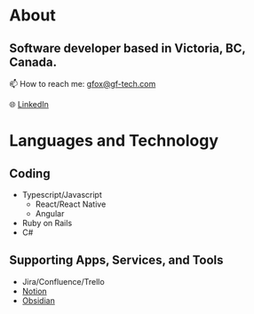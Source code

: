 # About
## Software developer based in Victoria, BC, Canada.
📫  How to reach me: gfox@gf-tech.com

🌐 [LinkedIn](https://www.linkedin.com/in/gregfox/)

# Languages and Technology
## Coding
* Typescript/Javascript
  * React/React Native
  * Angular
* Ruby on Rails
* C#

## Supporting Apps, Services, and Tools
* Jira/Confluence/Trello
* [Notion](https://www.notion.so/)
* [Obsidian](https://obsidian.md/) 



<!--
**greg-fox/greg-fox** is a ✨ _special_ ✨ repository because its `README.md` (this file) appears on your GitHub profile.

Here are some ideas to get you started:

- 🔭 I’m currently working on ...
- 🌱 I’m currently learning ...
- 👯 I’m looking to collaborate on ...
- 🤔 I’m looking for help with ...
- 💬 Ask me about ...
- 📫 How to reach me: ...
- 😄 Pronouns: ...
- ⚡ Fun fact: ...
-->
